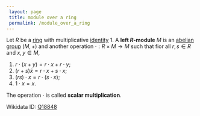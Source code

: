 ```yaml
---
 layout: page
 title: module over a ring
 permalink: /module_over_a_ring
---
```

Let $R$ be a [ring](https://defsmath.github.io/DefsMath/ring) with multiplicative [identity](https://defsmath.github.io/DefsMath/identity_element) $1$. A **left $R$-module** $M$ is an [abelian](https://defsmath.github.io/DefsMath/abelian) [group](https://defsmath.github.io/DefsMath/group) $(M, +)$ and another operation $\cdot : R\times M \to M$ such that fior all $r,s\in R$ and $x,y\in M$,
1. $r\cdot (x+y) = r\cdot x + r\cdot y$;
2. $(r+s)\dot x = r\cdot x + s\cdot x$;
3. $(rs)\cdot x = r\cdot (s\cdot x)$;
4. $1\cdot x = x$.

The operation $\cdot$ is called **scalar multiplication**.

Wikidata ID: [Q18848](https://www.wikidata.org/wiki/Q18848)
